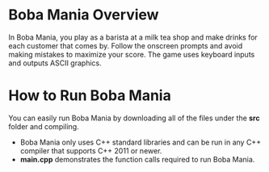 # Boba Mania Overview
In Boba Mania, you play as a barista at a milk tea shop and make drinks for each customer that comes by. 
Follow the onscreen prompts and avoid making mistakes to maximize your score. 
The game uses keyboard inputs and outputs ASCII graphics.

# How to Run Boba Mania
You can easily run Boba Mania by downloading all of the files under the **src** folder and compiling.
+ Boba Mania only uses C++ standard libraries and can be run in any C++ compiler that supports C++ 2011 or newer.
+ **main.cpp** demonstrates the function calls required to run Boba Mania.
